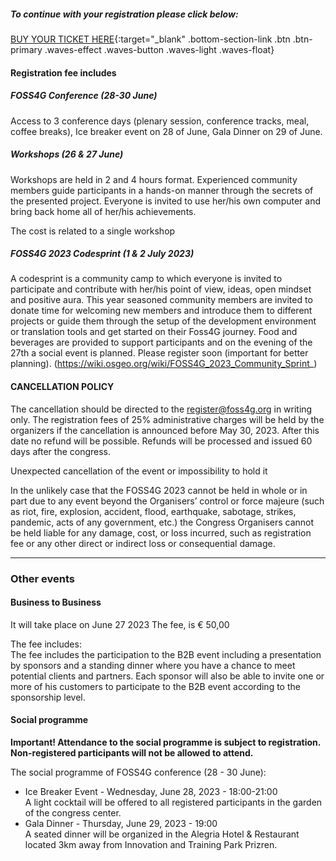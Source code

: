 
##### To continue with your registration please click below:

[BUY YOUR TICKET HERE](https://event.2023.foss4g.org/foss4g2023/){:target="\_blank" .bottom-section-link .btn .btn-primary .waves-effect .waves-button .waves-light .waves-float}


#### Registration fee includes


##### FOSS4G Conference (28-30 June)

Access to 3 conference days (plenary session, conference tracks, meal, coffee breaks), Ice breaker event on 28 of June, Gala Dinner on 29 of June.


##### Workshops (26 & 27 June)

Workshops are held in 2 and 4 hours format. Experienced community members guide participants in a hands-on manner through the secrets of the presented project. Everyone is invited to use her/his own computer and bring back home all of her/his achievements.

The cost is related to a single workshop


##### FOSS4G 2023 Codesprint (1 & 2 July 2023)

A codesprint is a community camp to which everyone is invited to participate and contribute with her/his point of view, ideas, open mindset and positive aura. This year seasoned community members are invited to donate time for welcoming new members and introduce them to different projects or guide them through the setup of the development environment or translation tools and get started on their Foss4G journey.
Food and beverages are provided to support participants and on the evening of the 27th a social event is planned.
Please register soon  (important for better planning). (https://wiki.osgeo.org/wiki/FOSS4G_2023_Community_Sprint_)


#### CANCELLATION POLICY

The cancellation should be directed to the <register@foss4g.org> in writing only. The registration fees of 25% administrative charges will be held by the organizers if the cancellation is announced before May 30, 2023. After this date no refund will be possible. Refunds will be processed and issued 60 days after the congress.

Unexpected cancellation of the event or impossibility to hold it

In the unlikely case that the FOSS4G 2023 cannot be held in whole or in part due to any event beyond the Organisers’ control or force majeure (such as riot, fire, explosion, accident, flood, earthquake, sabotage, strikes, pandemic, acts of any government, etc.) the Congress Organisers cannot be held liable for any damage, cost, or loss incurred, such as registration fee or any other direct or indirect loss or consequential damage.

---

### Other events

#### Business to Business

It will take place on June 27 2023
The fee, is € 50,00

The fee includes:  
The fee includes the participation to the B2B event including a presentation by sponsors and a standing dinner where you have a chance to meet potential clients and partners. Each sponsor will also be able to invite one or more of his customers to participate to the B2B event according to the sponsorship level.

#### Social programme

**Important! Attendance to the social programme is subject to registration. Non-registered participants will not be allowed to attend.**

The social programme of FOSS4G conference (28 - 30 June):

- Ice Breaker Event - Wednesday, June 28, 2023 - 18:00-21:00  
  A light cocktail will be offered to all registered participants in the garden of the congress center.
- Gala Dinner - Thursday, June 29, 2023 - 19:00  
  A seated dinner will be organized in the Alegria Hotel & Restaurant located 3km away from Innovation and Training Park Prizren.
